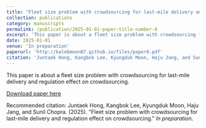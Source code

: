 ```yaml
---
title: "Fleet size problem with crowdsourcing for last-mile delivery and regulation effect on crowdsourcing"
collection: publications
category: manuscripts
permalink: /publication/2025-01-01-paper-title-number-8
excerpt: 'This paper is about a fleet size problem with crowdsourcing for last-mile delivery and regulation effect on crowdsourcing.'
date: 2025-01-01
venue: 'In preparation'
paperurl: 'http://kalebmoon07.github.io/files/paper8.pdf'
citation: 'Juntaek Hong, Kangbok Lee, Kyungduk Moon, Haju Jang, and Sunil Chopra. (2025). &quot;Fleet size problem with crowdsourcing for last-mile delivery and regulation effect on crowdsourcing.&quot; <i>In preparation</i>.'
---
```

This paper is about a fleet size problem with crowdsourcing for last-mile delivery and regulation effect on crowdsourcing.

[Download paper here](http://kalebmoon07.github.io/files/paper8.pdf)

Recommended citation: Juntaek Hong, Kangbok Lee, Kyungduk Moon, Haju Jang, and Sunil Chopra. (2025). "Fleet size problem with crowdsourcing for last-mile delivery and regulation effect on crowdsourcing." <i>In preparation</i>.
